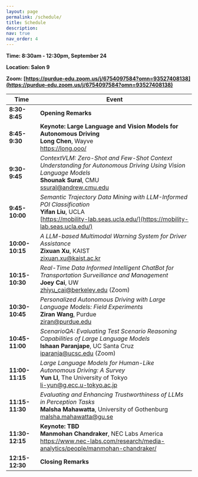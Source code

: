 ```yaml
---
layout: page
permalink: /schedule/
title: Schedule
description:
nav: true
nav_order: 4
---
```


**Time: 8:30am - 12:30pm, September 24**

**Location: Salon 9**

**Zoom: [https://purdue-edu.zoom.us/j/6754097584?omn=93527408138](https://purdue-edu.zoom.us/j/6754097584?omn=93527408138)**

| Time        | Event                                                                                                    |
|-------------|----------------------------------------------------------------------------------------------------------|
| **8:30-8:45**  | **Opening Remarks**                                                                                        |
| **8:45-9:30**  | **Keynote: Large Language and Vision Models for Autonomous Driving**  <br> **Long Chen**, Wayve <br> <https://long.ooo/>                    |
| **9:30-9:45**  | *ContextVLM: Zero-Shot and Few-Shot Context Understanding for Autonomous Driving Using Vision Language Models*<br> **Shounak Sural**, CMU<br> [ssural@andrew.cmu.edu](mailto:ssural@andrew.cmu.edu) |
| **9:45-10:00** | *Semantic Trajectory Data Mining with LLM-Informed POI Classification*<br> **Yifan Liu**, UCLA<br> [https://mobility-lab.seas.ucla.edu/](https://mobility-lab.seas.ucla.edu/) |
| **10:00-10:15**| *A LLM-based Multimodal Warning System for Driver Assistance*<br> **Zixuan Xu**, KAIST<br> [zixuan.xu@kaist.ac.kr](mailto:zixuan.xu@kaist.ac.kr) |
| **10:15-10:30**| *Real-Time Data Informed Intelligent ChatBot for Transportation Surveillance and Management*<br> **Joey Cai**, UW<br> [zhiyu_cai@berkeley.edu](mailto:zhiyu_cai@berkeley.edu) (Zoom) |
| **10:30-10:45**| *Personalized Autonomous Driving with Large Language Models: Field Experiments*<br> **Ziran Wang**, Purdue<br> [ziran@purdue.edu](mailto:ziran@purdue.edu) |
| **10:45-11:00**| *ScenarioQA: Evaluating Test Scenario Reasoning Capabilities of Large Language Models*<br> **Ishaan Paranjape**, UC Santa Cruz<br> [iparanja@ucsc.edu](mailto:iparanja@ucsc.edu) (Zoom) |
| **11:00-11:15**| *Large Language Models for Human-Like Autonomous Driving: A Survey*<br> **Yun LI**, The University of Tokyo<br> [li-yun@g.ecc.u-tokyo.ac.jp](mailto:li-yun@g.ecc.u-tokyo.ac.jp) |
| **11:15-11:30**| *Evaluating and Enhancing Trustworthiness of LLMs in Perception Tasks*<br> **Malsha Mahawatta**, University of Gothenburg<br> [malsha.mahawatta@gu.se](mailto:malsha.mahawatta@gu.se) |
| **11:30-12:15**| **Keynote: TBD** <br> **Manmohan Chandraker**, NEC Labs America <br> <https://www.nec-labs.com/research/media-analytics/people/manmohan-chandraker/>|
| **12:15-12:30**| **Closing Remarks**                                                                                     |